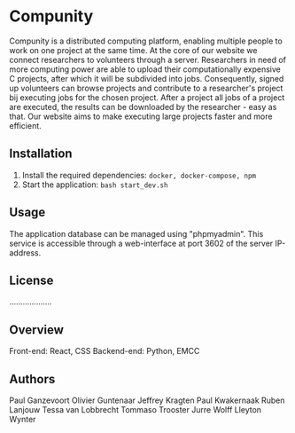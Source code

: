 # Compunity

Compunity is a distributed computing platform, enabling multiple people to work on one project at the same time. At the core of our website we connect researchers to volunteers through a server. Researchers in need of more computing power are able to upload their computationally expensive C projects, after which it will be subdivided into jobs. Consequently, signed up volunteers can browse projects and contribute to a researcher's project bij executing jobs for the chosen project. After a project all jobs of a project are executed, the results can be downloaded by the researcher - easy as that. Our website aims to make executing large projects faster and more efficient.

## Installation

1. Install the required dependencies: `docker, docker-compose, npm`
2. Start the application: `bash start_dev.sh`

## Usage

The application database can be managed using "phpmyadmin". This service is accessible through a web-interface at port
3602 of the server IP-address. 

## License

...................

## Overview

Front-end: React, CSS
Backend-end: Python, EMCC

## Authors
Paul Ganzevoort
Olivier Guntenaar
Jeffrey Kragten
Paul Kwakernaak
Ruben Lanjouw
Tessa van Lobbrecht
Tommaso Trooster
Jurre Wolff
Lleyton Wynter
